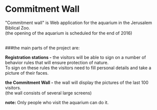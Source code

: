 # Commitment Wall

"Commitment wall" is Web application for the aquarium in the Jerusalem Biblical Zoo. <br/>
(the opening of the aquarium is scheduled for the end of 2016)
<br/><br/>

###the main parts of the project are:

<b>Registration stations -</b> the visitors will be able to sign on a number of behavior rules that will ensure protection of nature.
<br/>To sign on these rules the visitors need to fill personal details and take a picture of their faces.

<b>the Commitment Wall -</b> the wall will display the pictures of the last 100 visitors.
<br/>(the wall consists of several large screens)

<b>note:</b> Only people who visit the aquarium can do it.


